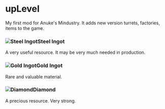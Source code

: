 # upLevel
My first mod for Anuke's Mindustry. It adds new version turrets, factories, items to the game.
### ![Steel Ingot](https://github.com/pavel-8516/upLevel-mod/blob/master/sprites/items/steel.png)Steel Ingot
A very useful resource. It may be very much needed in production.
### ![Gold Ingot](https://github.com/pavel-8516/upLevel-mod/blob/master/sprites/items/gold.png)Gold Ingot
Rare and valuable material.
### ![Diamond](https://github.com/pavel-8516/upLevel-mod/blob/master/sprites/items/diamond.png)Diamond
A precious resource. Very strong.
